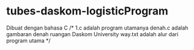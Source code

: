 # tubes-daskom-logisticProgram
Dibuat dengan bahasa C
/*
  1.c adalah program utamanya
  denah.c adalah gambaran denah ruangan Daskom University
  way.txt adalah alur dari program utama
*/
